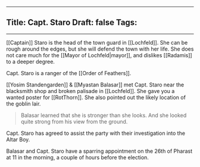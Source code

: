 
---
Title: Capt. Staro
Draft: false
Tags:
  - 
---

[[Captain]] Staro is the head of the town guard in [[Lochfeld]]. She can be rough around the edges, but she will defend the town with her life. She does not care much for the [[Mayor of Lochfeld|mayor]], and dislikes [[Radamis]] to a deeper degree. 

Capt. Staro is a ranger of the [[Order of Feathers]]. 

[[Yosim Standengarden]] & [[Myastan Balasar]] met Capt. Staro near the blacksmith shop and broken palisade in [[Lochfeld]]. She gave you a wanted poster for [[RotThorn]]. She also pointed out the likely location of the goblin lair. 

> Balasar learned that she is stronger than she looks. And she looked quite strong from his view from the ground.

Capt. Staro has agreed to assist the party with their investigation into the Altar Boy. 

Balasar and Capt. Staro have a sparring appointment on the 26th of Pharast at 11 in the morning, a couple of hours before the election.